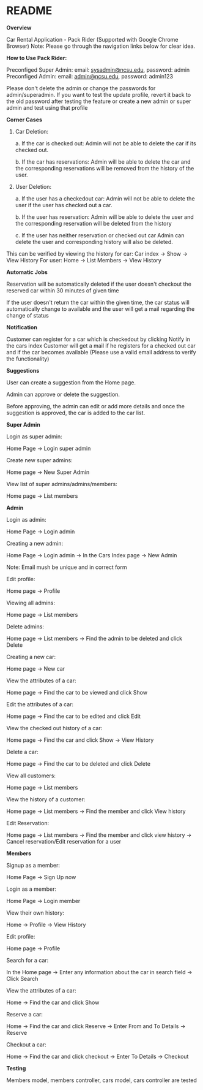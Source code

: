 # README

**Overview**

Car Rental Application - Pack Rider
(Supported with Google Chrome Browser)
Note: Please go through the navigation links below for clear idea.

**How to Use Pack Rider:**

Preconfiged Super Admin: email: sysadmin@ncsu.edu, password: admin
Preconfiged Admin: email: admin@ncsu.edu, password: admin123

Please don't delete the admin or change the passwords for admin/superadmin.
If you want to test the update profile, revert it back to the old password after testing the feature or create a new admin or super admin and test using that profile

**Corner Cases**

1. Car Deletion:

    a. If the car is checked out:
       Admin will not be able to delete the car if its checked out.
       
    b. If the car has reservations:
       Admin will be able to delete the car and the corresponding reservations will be removed from the history of the user.
2. User Deletion:

    a. If the user has a checkedout car:
       Admin will not be able to delete the user if the user has checked out a car.         
       
    b. If the user has reservation:
       Admin will be able to delete the user and the corresponding reservation will be deleted from the history
       
    c. If the user has neither reservation or checked out car
        Admin can delete the user and corresponding history will also be deleted. 
  
This can be verified by viewing the history for car: Car index -> Show -> View History
For user: Home -> List Members -> View History
         
**Automatic Jobs**

Reservation will be automatically deleted if the user doesn't checkout the reserved car within 30 minutes of given time

If the user doesn't return the car within the given time, the car status will automatically change to available and the user will get a mail regarding the change of status

**Notification**

Customer can register for a car which is checkedout by clicking Notify in the cars index
Customer will get a mail if he registers for a checked out car and if the car becomes available
(Please use a valid email address to verify the functionality)

**Suggestions**

User can create a suggestion from the Home page.

Admin can approve or delete the suggestion.

Before approving, the admin can edit or add more details and once the suggestion is approved, the car is added to the car list.

**Super Admin**

Login as super admin:

Home Page -> Login super admin

Create new super admins:

Home page -> New Super Admin

View list of super admins/admins/members:

Home page -> List members

**Admin**

Login as admin:

Home Page -> Login admin

Creating a new admin:

Home Page -> Login admin -> In the Cars Index page -> New Admin

Note: Email mush be unique and in correct form

Edit profile:

Home page -> Profile

Viewing all admins:

Home page -> List members

Delete admins:

Home page -> List members -> Find the admin to be deleted and click Delete

Creating a new car:

Home page -> New car

View the attributes of a car:

Home page -> Find the car to be viewed and click Show

Edit the attributes of a car:

Home page -> Find the car to be edited and click Edit

View the checked out history of a car:

Home page -> Find the car and click Show -> View History

Delete a car:

Home page -> Find the car to be deleted and click Delete

View all customers:

Home page -> List members

View the history of a customer:

Home page -> List members -> Find the member and click View history

Edit Reservation:

Home page -> List members -> Find the member and click view history -> Cancel reservation/Edit reservation for a user

**Members**

Signup as a member:

Home Page -> Sign Up now

Login as a member:

Home Page -> Login member

View their own history:

Home -> Profile -> View History

Edit profile:

Home page -> Profile

Search for a car:

In the Home page -> Enter any information about the car in search field -> Click Search

View the attributes of a car:

Home -> Find the car and click Show

Reserve a car:

Home -> Find the car and click Reserve -> Enter From and To Details -> Reserve

Checkout a car:

Home -> Find the car and click checkout -> Enter To Details -> Checkout

**Testing**

Members model, members controller, cars model, cars controller are tested